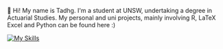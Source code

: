 👋 Hi! My name is Tadhg. I'm a student at UNSW, undertaking a degree in Actuarial Studies.
My personal and uni projects, mainly involving R, LaTeX Excel and Python can be found here :)

[![My Skills](https://skillicons.dev/icons?i=r,python,latex,c,windows,linux,julia)](https://skillicons.dev)

<!---
txuglassop/txuglassop is a ✨ special ✨ repository because its `README.md` (this file) appears on your GitHub profile.
You can click the Preview link to take a look at your changes.
--->
